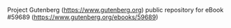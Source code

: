 Project Gutenberg (https://www.gutenberg.org) public repository for
eBook #59689 (https://www.gutenberg.org/ebooks/59689)
